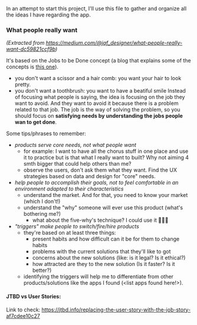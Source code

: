 In an attempt to start this project, I'll use this file to gather and organize all the ideas I have regarding the app.

### What people really want 
_(Extracted from https://medium.com/@jaf_designer/what-people-really-want-dc59821ccf9b)_

It's based on the Jobs to be Done concept (a blog that explains some of the concepts is [this one](https://www.lukew.com/ff/entry.asp?1952)).

* you don't want a scissor and a hair comb: you want your hair to look pretty.
* you don't want a toothbrush: you want to have a beatiful smile
Instead of focusing what people is saying, the idea is focusing on the job they want to avoid. And they want to avoid it because there is a problem related to that job. The job is the way of solving the problem, so you should focus on **satisfying needs by understanding the jobs people wan to get done**.

Some tips/phrases to remember:
* _products serve core needs, not what people want_ 
    * for example: I want to have all the chorus stuff in one place and use it to practice but is that what I really want to built? Why not aiming 4 smth bigger that could help others than me?
    * observe the users, don't ask them what they want. Find the UX strategies based on data and design for "core" needs.
* _help people to accomplish their goals, not to feel comfortable in an environment adapted to their characteristics_
    * understand the market. And for that, you need to know your market (which I don't!)
  * understand the "why" someone will ever use this product (what's bothering me?)
    * what about the five-why's technique? I could use it 🤷🏽‍♂️ 
* _"triggers" make people to switch/fire/hire products_
    * they're based on at least three things:
        * present habits and how difficult can it be for them to change habits
        * problems with the current solutions that they'll like to got
        * concerns about the new solutions (like: is it legal? Is it ethical?)
        * how attracted are they to the new solution (Is it faster? Is it better?)
    * identifying the triggers will help me to differentiate from other products/solutions like the apps I found (<list apps found here!>).




#### JTBD vs User Stories:
Link to check: https://jtbd.info/replacing-the-user-story-with-the-job-story-af7cdee10c27
